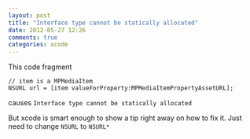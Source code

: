 ```yaml
---
layout: post
title: "Interface type cannot be statically allocated"
date: 2012-05-27 12:26
comments: true
categories: xcode
---
```


This code fragment
```
// item is a MPMediaItem
NSURL url = [item valueForProperty:MPMediaItemPropertyAssetURL];
```

causes ```Interface type cannot be statically allocated ```

But xcode is smart enough to show a tip right away on how to fix it. Just need to change ```NSURL``` to ```NSURL*```

